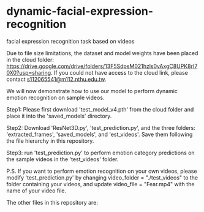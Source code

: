 # dynamic-facial-expression-recognition
facial expression recognition task based on videos

Due to file size limitations, the dataset and model weights have been placed in the cloud folder: https://drive.google.com/drive/folders/13F5SdpsM021hzls0vAxgC8UPK8rI70X0?usp=sharing. If you could not have access to the cloud link, please contact s112065541@m112.nthu.edu.tw.


We will now demonstrate how to use our model to perform dynamic emotion recognition on sample videos.

Step1: Please first download 'test_model_v4.pth' from the cloud folder and place it into the 'saved_models' directory.

Step2: Download 'ResNet3D.py', 'test_prediction.py', and the three folders: 'extracted_frames', 'saved_models', and 'est_videos'. Save them following the file hierarchy in this repository.

Step3: run 'test_prediction.py' to perform emotion category predictions on the sample videos in the 'test_videos' folder.

P.S. If you want to perform emotion recognition on your own videos, please modify 'test_prediction.py' by changing video_folder = "./test_videos" to the folder containing your videos, and update video_file = "Fear.mp4" with the name of your video file.

The other files in this repository are:

